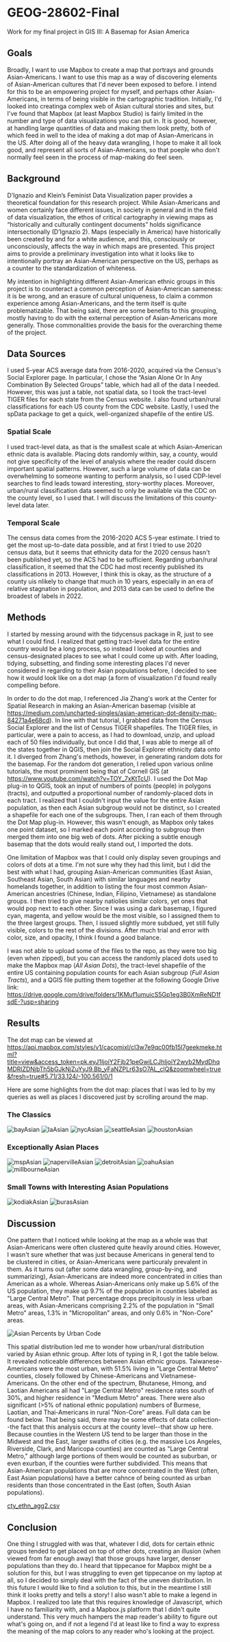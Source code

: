 # GEOG-28602-Final
Work for my final project in GIS III: A Basemap for Asian America

## Goals
Broadly, I want to use Mapbox to create a map that portrays and grounds Asian-Americans. I want to use this map as a way of discovering elements of Asian-American cultures that I'd never been exposed to before. I intend for this to be an empowering project for myself, and perhaps other Asian-Americans, in terms of being visible in the cartographic tradition. Initially, I'd looked into creatinga complex web of Asian cultural stories and sites, but I've found that Mapbox (at least Mapbox Studio) is fairly limited in the number and type of data visualizations you can put in. It is good, however, at handling large quantities of data and making them look pretty, both of which feed in well to the idea of making a dot map of Asian-Americans in the US. After doing all of the heavy data wrangling, I hope to make it all look good, and represent all sorts of Asian-Americans, so that poeple who don't normally feel seen in the process of map-making do feel seen.


## Background
D’Ignazio and Klein’s Feminist Data Visualization paper provides a theoretical foundation for this research project. While Asian-Americans and women certainly face different issues, in society in general and in the field of data visualization, the ethos of critical cartography in viewing maps as “historically and culturally contingent documents” holds significance intersectionally (D’Ignazio 2). Maps (especially in America) have historically been created by and for a white audience, and this, consciously or unconsciously, affects the way in which maps are presented. This project aims to provide a preliminary investigation into what it looks like to intentionally portray an Asian-American perspective on the US, perhaps as a counter to the standardization of whiteness.

My intention in highlighting different Asian-American ethnic groups in this project is to counteract a common perception of Asian-American sameness: it is be wrong, and an erasure of cultural uniqueness, to claim a common experience among Asian-Americans, and the term itself is quite problematizable. That being said, there are some benefits to this grouping, mostly having to do with the external perception of Asian-Americans more generally. Those commonalities provide the basis for the overarching theme of the project.


## Data Sources
I used 5-year ACS average data from 2016-2020, acquired via the Census's Social Explorer page. In particular, I chose the “Asian Alone Or In Any Combination By Selected Groups” table, which had all of the data I needed. However, this was just a table, not spatial data, so I took the tract-level TIGER files for each state from the Census website. I also found urban/rural classifications for each US county from the CDC website. Lastly, I used the spData package to get a quick, well-organized shapefile of the entire US.

### Spatial Scale
I used tract-level data, as that is the smallest scale at which Asian-American ethnic data is available. Placing dots randomly within, say, a county, would not give specificity of the level of analysis where the reader could discern important spatial patterns. However, such a large volume of data can be overwhelming to someone wanting to perform analysis, so I used CDP-level searches to find leads toward interesting, story-worthy places. Moreover, urban/rural classification data seemed to only be available via the CDC on the county level, so I used that. I will discuss the limitations of this county-level data later.

### Temporal Scale
The census data comes from the 2016-2020 ACS 5-year estimate. I tried to get the most up-to-date data possible, and at first I tried to use 2020 census data, but it seems that ethnicity data for the 2020 census hasn't been published yet, so the ACS had to be sufficient. Regarding urban/rural classification, it seemed that the CDC had most recently published its classifications in 2013. However, I think this is okay, as the structure of a county uis nlikely to change that much in 10 years, especially in an era of relative stagnation in population, and 2013 data can be used to define the broadest of labels in 2022.

## Methods

I started by messing around with the tidycensus package in R, just to see what I could find. I realized that getting tract-level data for the entire country would be a long process, so instead I looked at counties and census-designated places to see what I could come up with. After loading, tidying, subsetting, and finding some interesting places I'd never considered in regarding to their Asian populations before, I decided to see how it would look like on a dot map (a form of visualization I'd found really compelling before.

In order to do the dot map, I referenced Jia Zhang's work at the Center for Spatial Research in making an Asian-American basemap (visible at https://medium.com/uncharted-singles/asian-american-dot-density-map-84271a4e68cd). In line with that tutorial, I grabbed data from the Census Social Explorer and the list of Census TIGER shapefiles. The TIGER files, in particular, were a pain to access, as I had to download, unzip, and upload each of 50 files individually, but once I did that, I was able to merge all of the states together in QGIS, then join the Social Explorer ethnicity data onto it. I diverged from Zhang's methods, however, in generating random dots for the basemap. For the random dot generation, I relied upon various online tutorials, the most prominent being that of Cornell GIS (at https://www.youtube.com/watch?v=TOY_7xKtTcU). I used the Dot Map plug-in to QGIS, took an input of numbers of points (people) in polygons (tracts), and outputted a proportional number of randomly-placed dots in each tract. I realized that I couldn't input the value for the entire Asian population, as then each Asian subgroup would not be distinct, so I created a shapefile for each one of the subgroups. Then, I ran each of them through the Dot Map plug-in. However, this wasn't enough, as Mapbox only takes one point dataset, so I marked each point according to subgroup then merged them into one big web of dots. After picking a subtle enough basemap that the dots would really stand out, I imported the dots.

One limitation of Mapbox was that I could only display seven groupings and colors of dots at a time. I'm not sure why they had this limit, but I did the best with what I had, grouping Asian-American communities (East Asian, Southeast Asian, South Asian) with similar languages and nearby homelands together, in addition to listing the four most common Asian-American ancestries (Chinese, Indian, Filipino, Vietnamese) as standalone groups. I then tried to give nearby natiolies similar colors, yet ones that would pop next to each other. Since I was using a dark basemap, I figured cyan, magenta, and yellow would be the most visible, so I assigned them to the three largest groups. Then, I issued slightly more subdued, yet still fully visible, colors to the rest of the divisions. After much trial and error with color, size, and opacity, I think I found a good balance.

I was not able to upload some of the files to the repo, as they were too big (even when zipped), but you can access the randomly placed dots used to make the Mapbox map (_All Asian Dots_), the tract-level shapefile of the entire US containing population counts for each Asian subgroup (_Full Asian Tracts_), and a QGIS file putting them together at the following Google Drive link: https://drive.google.com/drive/folders/1KMuf1umuicS5Gp1eg3B0XmReND1fsdE-?usp=sharing


## Results
The dot map can be viewed at https://api.mapbox.com/styles/v1/cacomixl/cl3w7e9qc00fb15l7geekmeke.html?title=view&access_token=pk.eyJ1IjoiY2Fjb21peGwiLCJhIjoiY2wyb2MydDhqMDRlZDNjbTh5bGJkNjZuYyJ9.Bb_yFaNZPLr63sO7AL_clQ&zoomwheel=true&fresh=true#5.71/33.124/-100.561/0/1

Here are some highlights from the dot map: places that I was led to by my queries as well as places I discovered just by scrolling around the map.

### The Classics
![bayAsian](https://user-images.githubusercontent.com/104388190/171633497-de9807b1-7e45-4b15-874b-5263f9d0deb6.jpg)
![laAsian](https://user-images.githubusercontent.com/104388190/171633523-f7e352b4-9ca7-4d0f-98d9-e4ebf620c553.jpg)
![nycAsian](https://user-images.githubusercontent.com/104388190/171633536-7d436f19-7891-4f40-98ff-132e1f04dfa2.jpg)
![seattleAsian](https://user-images.githubusercontent.com/104388190/171633571-cb27533c-01af-4f63-a45a-f14d5caaa8b1.jpg)
![houstonAsian](https://user-images.githubusercontent.com/104388190/171633589-c8b1384f-b6cd-475d-bc23-01d2a3a52017.jpg)

### Exceptionally Asian Places
![mspAsian](https://user-images.githubusercontent.com/104388190/171633627-6de32c4d-9a59-4e36-bc5d-c154da2ecf12.jpg)
![napervilleAsian](https://user-images.githubusercontent.com/104388190/171633633-beacecff-7931-4d61-a3dd-a144c8ba5341.jpg)
![detroitAsian](https://user-images.githubusercontent.com/104388190/171633677-11c136a9-1009-494b-a04e-debafa7ba829.jpg)
![oahuAsian](https://user-images.githubusercontent.com/104388190/171633563-224c641d-def5-4d5a-9fd2-6e66b070175a.jpg)
![millbourneAsian](https://user-images.githubusercontent.com/104388190/171633693-3516f001-8b1e-4d36-a078-6dd57635c67d.jpg)

### Small Towns with Interesting Asian Populations
![kodiakAsian](https://user-images.githubusercontent.com/104388190/171633711-cf6fdaf5-1ad8-462c-a94e-c248fa4d817a.jpg)
![burasAsian](https://user-images.githubusercontent.com/104388190/171633750-24ff31ba-237a-48fa-80f5-5c0543671950.jpg)

## Discussion
One pattern that I noticed while looking at the map as a whole was that Asian-Americans were often clustered quite heavily around cities. However, I wasn't sure whether that was just because Americans in general tend to be clustered in cities, or Asian-Americans were particuraly prevalent in them. As it turns out (after some data wrangling, group-by-ing, and summarizing), Asian-Americans are indeed more concentrated in cities than American as a whole. Whereas Asian-Americans only make up 5.6% of the US population, they make up 9.7% of the population in counties labeled as "Large Central Metro". That percentage drops precipitously in less urban areas, with Asian-Americans comprising 2.2% of the population in "Small Metro" areas, 1.3% in "Micropolitan" areas, and only 0.6% in "Non-Core" areas.

![Asian Percents by Urban Code](https://user-images.githubusercontent.com/104388190/171604802-0c5d8163-d1ae-4694-916b-f1e437f59126.jpg)

This spatial distribution led me to wonder how urban/rural distribution varied by Asian ethnic group. After lots of typing in R, I got the table below. It revealed noticeable differences between Asian ethnic groups. Taiwanese-Americans were the most urban, with 51.5% living in "Large Central Metro" counties, closely followed by Chinese-Americans and Vietnamese-Americans. On the other end of the spectrum, Bhutanese, Hmong, and Laotian Americans all had "Large Central Metro" residence rates south of 30%, and higher residence in "Medium Metro" areas. There were also significant (>5% of national ethnic population) numbers of Burmese, Laotian, and Thai-Americans in rural "Non-Core" areas. Full data can be found below. That being said, there may be some effects of data collection--the fact that this analysis occurs at the county level--that show up here. Because counties in the Western US tend to be larger than those in the Midwest and the East, larger swaths of cities (e.g. the massive Los Angeles, Riverside, Clark, and Maricopa counties) are counted as "Large Central Metro," although large portions of them would be counted as suburban, or even exurban, if the counties were further subdivided. This means that Asian-American populations that are more concentrated in the West (often, East Asian populations) have a better cahnce of being counted as urban residents than those concentrated in the East (often, South Asian populations).

[cty_ethn_agg2.csv](https://github.com/cacomixl/GEOG-28602-Final/files/8822762/cty_ethn_agg2.csv)


## Conclusion

One thing I struggled with was that, whatever I did, dots for certain ethnic groups tended to get placed on top of other dots, creating an illusion (when viewed from far enough away) that those groups have larger, denser populations than they do. I heard that tippecanoe for Mapbox might be a solution for this, but I was struggling to even get tippecanoe on my laptop at all, so I decided to simply deal with the fact of the uneven distribution. In this future I would like to find a solution to this, but in the meantime I still think it looks pretty and tells a story! I also wasn't able to make a legend in Mapbox. I realized too late that this requires knowledge of Javascript, which I have no familiarity with, and a Mapbox.js platform that I didn't quite understand. This very much hampers the map reader's ability to figure out what's going on, and if not a legend I'd at least like to find a way to express the meaning of the map colors to any reader who's looking at the project.
